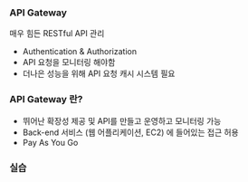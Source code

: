 ### API Gateway

매우 힘든 RESTful API 관리

- Authentication & Authorization
- API 요청을 모니터링 해야함
- 더나은 성능을 위해 API 요청 캐시 시스템 필요



### API Gateway 란?

- 뛰어난 확장성 제공 및 API를 만들고 운영하고 모니터링 가능
- Back-end 서비스 (웹 어플리케이션, EC2) 에 들어있는 접근 허용
- Pay As You Go 





### 실습

